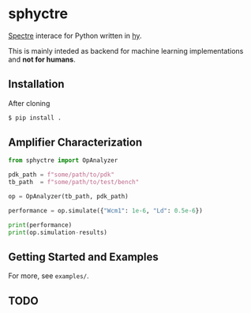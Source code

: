 # sphyctre

[Spectre](https://www.cadence.com/en_US/home/tools/custom-ic-analog-rf-design/circuit-simulation/spectre-simulation-platform.html)
interace for Python written in [hy](https://github.com/hylang/hy).

This is mainly inteded as backend for machine learning implementations and
**not for humans**.

## Installation

After cloning

```bash
$ pip install .
```

## Amplifier Characterization 

```python
from sphyctre import OpAnalyzer

pdk_path = f"some/path/to/pdk"
tb_path  = f"some/path/to/test/bench"

op = OpAnalyzer(tb_path, pdk_path)

performance = op.simulate({"Wcm1": 1e-6, "Ld": 0.5e-6})

print(performance)
print(op.simulation-results)
```

## Getting Started and Examples

For more, see `examples/`.

## TODO
